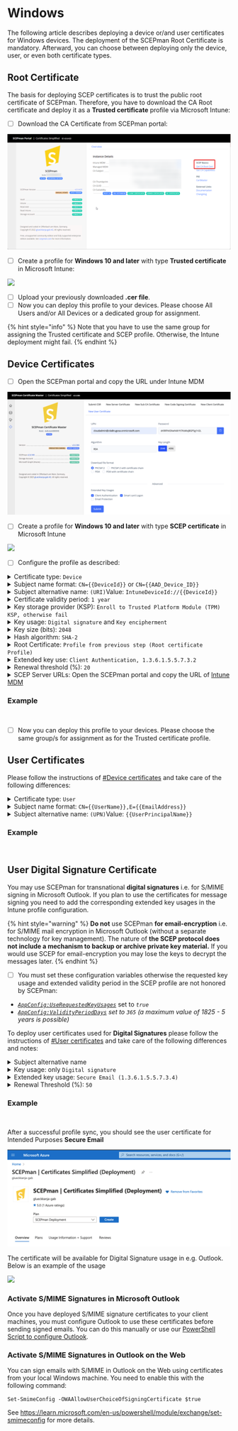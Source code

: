 # Windows

The following article describes deploying a device or/and user certificates for Windows devices. The deployment of the SCEPman Root Certificate is mandatory. Afterward, you can choose between deploying only the device, user, or even both certificate types.

## Root Certificate

The basis for deploying SCEP certificates is to trust the public root certificate of SCEPman. Therefore, you have to download the CA Root certificate and deploy it as a **Trusted certificate** profile via Microsoft Intune:

* [ ] Download the CA Certificate from SCEPman portal:

![](<../../.gitbook/assets/image-1 (10).png>)

* [ ] Create a profile for **Windows 10 and later** with type **Trusted certificate** in Microsoft Intune:

![](../../.gitbook/assets/SCEPmanWindowsRootCA.png)

* [ ] Upload your previously downloaded **.cer file**.
* [ ] Now you can deploy this profile to your devices. Please choose All Users and/or All Devices or a dedicated group for assignment.

{% hint style="info" %}
Note that you have to use the same group for assigning the Trusted certificate and SCEP profile. Otherwise, the Intune deployment might fail.
{% endhint %}

## Device Certificates

* [ ] Open the SCEPman portal and copy the URL under Intune MDM

![](<../../.gitbook/assets/image-4 (1).png>)

* [ ] Create a profile for **Windows 10 and later** with type **SCEP certificate** in Microsoft Intune

![](../../.gitbook/assets/SCEPmanWindowsDeviceCr.png)

* [ ] Configure the profile as described:

<details>

<summary>Certificate type: <code>Device</code></summary>

In this case we are setting up a device certificate

</details>

<details>

<summary>Subject name format: <code>CN={{DeviceId}}</code> or <code>CN={{AAD_Device_ID}}</code></summary>

SCEPman uses the CN field of the subject to identify the device and as a seed for the certificate serial number generation. Azure AD and Intune offer two different IDs:

* \{{DeviceId\}}: This ID is generated and used by Intune **(Recommended)**\
  \
  (requires SCEPman 2.0 or higher and [#appconfig-intunevalidation-devicedirectory](../../scepman-configuration/optional/application-settings/intune-validation.md#appconfig-intunevalidation-devicedirectory "mention") to be set to **Intune** or **AADAndIntune**)

<!---->

* \{{AAD\_Device\_ID\}}: This ID is generated and used by Azure AD.\\

You can add other RDNs if needed (e.g.: `CN={{DeviceId}}, O=Contoso, CN={{WiFiMacAddress}}`). Supported variables are listed in the [Microsoft docs](https://docs.microsoft.com/en-us/mem/intune/protect/certificates-profile-scep#create-a-scep-certificate-profile).

</details>

<details>

<summary>Subject alternative name: <code>(URI)</code>Value: <code>IntuneDeviceId://{{DeviceId}}</code></summary>

The URI field is [recommended by Microsoft](https://techcommunity.microsoft.com/t5/intune-customer-success/new-microsoft-intune-service-for-network-access-control/ba-p/2544696) for NAC solutions to identify the devices based on their Intune Device ID.

Other SAN values like DNS can be added if needed.

</details>

<details>

<summary>Certificate validity period: <code>1 year</code></summary>

The amount of time remaining before the certificate expires. Default is set at one year.

SCEPman caps the certificate validity to the configured maximum in setting [_**AppConfig:ValidityPeriodDays**_](../../scepman-configuration/optional/application-settings/certificates.md#appconfig-validityperioddays), but otherwise uses the validity configured in the request.

</details>

<details>

<summary>Key storage provider (KSP): <code>Enroll to Trusted Platform Module (TPM) KSP, otherwise fail</code></summary>

This setting determines the storage location of the private key for the end-user certificates. Storage in the TPM is more secure than software storage because the TPM provides an additional layer of security to prevent key theft.

Note: There is **a bug in some older TPM firmware versions** that invalidates some signatures created with a TPM-backed private key. In such cases, the certificate cannot be used for EAP authentication as it is common for Wi-Fi and VPN connections. In addition, this might break your Autopilot onboarding process.

Affected TPM firmware versions include:

* STMicroelectronics: 71.12, 73.4.17568.4452, 71.12.17568.4100
* Intel: 11.8.50.3399, 2.0.0.2060
* Infineon: 7.63.3353.0
* IFX: Version 3.19 / Specification 1.2

If you use TPM with this firmware, either update your firmware to a newer version or select "Software KSP" as a key storage provider.

</details>

<details>

<summary>Key usage: <code>Digital signature</code> and <code>Key encipherment</code></summary>

Please activate both cryptographic actions.

SCEPman automatically sets the Key usage to **Digital signature** and **Key encipherment** and overrides the setting here unless the setting [_**AppConfig:UseRequestedKeyUsages**_](../../scepman-configuration/optional/application-settings/certificates.md#appconfig-userequestedkeyusages) is set to _true_.

</details>

<details>

<summary>Key size (bits): <code>2048</code></summary>

SCEPman supports 2048 bits.

</details>

<details>

<summary>Hash algorithm: <code>SHA-2</code></summary>

SCEPman supports SHA-2 algorithm.

</details>

<details>

<summary>Root Certificate: <code>Profile from previous step (Root certificate Profile)</code></summary>

Please select the Intune profile from [#Root Certificate](windows-10.md#root-certificate).

</details>

<details>

<summary>Extended key use: <code>Client Authentication, 1.3.6.1.5.5.7.3.2</code></summary>

Please choose **Client Authentication (1.3.6.1.5.5.7.3.2)** under **Predefined values**. The other fields will be filled out automatically.

</details>

<details>

<summary>Renewal threshold (%): <code>20</code></summary>

This value defines when the device is allowed to renew its certificate (based on the remaining lifetime of an existing certificate). Please read the note under **Certificate validity period** and select a suitable value that allows the device the renew the certificate over a long period. A value of 20% would allow the device with 1 year valid certificate to start renewal 73 days before expiration.

</details>

<details>

<summary>SCEP Server URLs: Open the SCEPman portal and copy the URL of <a href="windows-10.md#device-certificates">Intune MDM</a></summary>

**Example**

```
https://scepman.contoso.com/certsrv/mscep/mscep.dll
```

</details>

### Example

<figure><img src="../../.gitbook/assets/Screenshot 2022-09-13 at 19.05.15 1.png" alt=""><figcaption></figcaption></figure>

* [ ] Now you can deploy this profile to your devices. Please choose the same group/s for assignment as for the Trusted certificate profile.

## User Certificates

Please follow the instructions of [#Device certificates](windows-10.md#device-certificates) and take care of the following differences:

<details>

<summary>Certificate type: <code>User</code></summary>

In this section we are setting up a user certificate.

</details>

<details>

<summary>Subject name format: <code>CN={{UserName}},E={{EmailAddress}}</code></summary>

You can define RDNs based on your needs. Supported variables are listed in the [Microsoft docs](https://docs.microsoft.com/en-us/mem/intune/protect/certificates-profile-scep#create-a-scep-certificate-profile). We recommend to include the username (e.g.: janedoe) and email address (e.g.: janedoe@contoso.com) as baseline setting.

</details>

<details>

<summary>Subject alternative name: <code>(UPN)</code>Value: <code>{{UserPrincipalName}}</code></summary>

You must add the User principal name as the Subject alternative name. **Add '\{{UserPrincipalName\}}' as Subject Alternative Name of type User principal name (UPN).** This ensures that SCEPman can link certificates to user objects in AAD. The setting for 'Subject name format' is freely selectable.

Other SAN values like an Email address can be added if needed.

</details>

### Example

<figure><img src="../../.gitbook/assets/Screenshot 2022-09-14 at 09.55.05.png" alt=""><figcaption></figcaption></figure>

## User Digital Signature Certificate

You may use SCEPman for transnational **digital signatures** i.e. for S/MIME signing in Microsoft Outlook. If you plan to use the certificates for message signing you need to add the corresponding extended key usages in the Intune profile configuration.

{% hint style="warning" %}
**Do not** use SCEPman **for email-encryption** i.e. for S/MIME mail encryption in Microsoft Outlook (without a separate technology for key management). The nature of **the SCEP protocol does not include a mechanism to backup or archive private key material.** If you would use SCEP for email-encryption you may lose the keys to decrypt the messages later.
{% endhint %}

* [ ] You must set these configuration variables otherwise the requested key usage and extended validity period in the SCEP profile are not honored by SCEPman:

<!---->

* [_`AppConfig:UseRequestedKeyUsages`_](../../scepman-configuration/optional/application-settings/certificates.md#appconfig-userequestedkeyusages) set to _`true`_
* [_`AppConfig:ValidityPeriodDays`_](../../scepman-configuration/optional/application-settings/certificates.md#appconfig-validityperioddays) _set to `365` (a maximum value of 1825 - 5 years is possible)_

To deploy user certificates used for **Digital Signatures** please follow the instructions of [#User certificates](windows-10.md#user-certificates) and take care of the following differences and notes:

<details>

<summary>Subject alternative name</summary>

* **(required) User principal name (UPN):** _`{{UserPrincipalName}}`_
* **(required) Email address:** _`{{EmailAddress}}`_

By deploying a digital signature certificate, you must add the UPN and the email address.

</details>

<details>

<summary>Key usage: only <code>Digital signature</code></summary>



</details>

<details>

<summary>Extended key usage: <code>Secure Email (1.3.6.1.5.5.7.3.4)</code></summary>

Please choose **Secure Email (1.3.6.1.5.5.7.3.4)** under **Predefined values**. The other fields will be filled out automatically.

</details>

<details>

<summary>Renewal Threshold (%): <code>50</code></summary>

We recommend setting Renewal Threshold (%) to a value that ensures certificates are renewed at least 6 months before expiration when issuing S/MIME signature certificates. This is because emails signed with expired certificates are shown to have invalid signatures in Outlook, which confuses users. Having a new certificate long before the old one expires ensures that only older emails show this behavior, which users are more unlikely to look at. For example, if your signature certificates are valid for one year, you should set the Renewal Threshold to at least 50 %.

</details>

### **Example**

<figure><img src="../../.gitbook/assets/Screenshot 2022-09-14 at 09.57.20.png" alt=""><figcaption></figcaption></figure>

After a successful profile sync, you should see the user certificate for Intended Purposes **Secure Email**

![](<../../.gitbook/assets/image (16).png>)

The certificate will be available for Digital Signature usage in e.g. Outlook. Below is an example of the usage

![](<../../.gitbook/assets/digital Sign2.png>)

### Activate S/MIME Signatures in Microsoft Outlook

Once you have deployed S/MIME signature certificates to your client machines, you must configure Outlook to use these certificates before sending signed emails. You can do this manually or use our [PowerShell Script to configure Outlook](https://github.com/glueckkanja-pki/PKI-Configuration-Tools/blob/master/ActivateSignatures.ps1).

### Activate S/MIME Signatures in Outlook on the Web

You can sign emails with S/MIME in Outlook on the Web using certificates from your local Windows machine. You need to enable this with the following command:

```
Set-SmimeConfig -OWAAllowUserChoiceOfSigningCertificate $true
```

See https://learn.microsoft.com/en-us/powershell/module/exchange/set-smimeconfig for more details.
